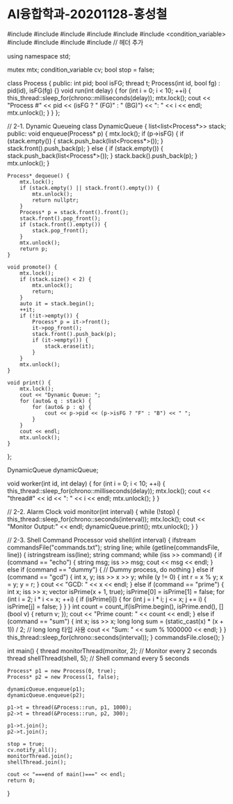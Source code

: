 # AI융합학과-20201128-홍성철
#include <iostream>
#include <thread>
#include <mutex>
#include <vector>
#include <list>
#include <condition_variable>
#include <chrono>
#include <fstream>
#include <sstream>
#include <algorithm> // <algorithm> 헤더 추가

using namespace std;

mutex mtx;
condition_variable cv;
bool stop = false;

class Process {
public:
    int pid;
    bool isFG;
    thread t;
    Process(int id, bool fg) : pid(id), isFG(fg) {}
    void run(int delay) {
        for (int i = 0; i < 10; ++i) {
            this_thread::sleep_for(chrono::milliseconds(delay));
            mtx.lock();
            cout << "Process #" << pid << (isFG ? " (FG)" : " (BG)") << ": " << i << endl;
            mtx.unlock();
        }
    }
};

// 2-1. Dynamic Queueing
class DynamicQueue {
    list<list<Process*>> stack;
public:
    void enqueue(Process* p) {
        mtx.lock();
        if (p->isFG) {
            if (stack.empty()) {
                stack.push_back(list<Process*>());
            }
            stack.front().push_back(p);
        } else {
            if (stack.empty()) {
                stack.push_back(list<Process*>());
            }
            stack.back().push_back(p);
        }
        mtx.unlock();
    }

    Process* dequeue() {
        mtx.lock();
        if (stack.empty() || stack.front().empty()) {
            mtx.unlock();
            return nullptr;
        }
        Process* p = stack.front().front();
        stack.front().pop_front();
        if (stack.front().empty()) {
            stack.pop_front();
        }
        mtx.unlock();
        return p;
    }

    void promote() {
        mtx.lock();
        if (stack.size() < 2) {
            mtx.unlock();
            return;
        }
        auto it = stack.begin();
        ++it;
        if (!it->empty()) {
            Process* p = it->front();
            it->pop_front();
            stack.front().push_back(p);
            if (it->empty()) {
                stack.erase(it);
            }
        }
        mtx.unlock();
    }

    void print() {
        mtx.lock();
        cout << "Dynamic Queue: ";
        for (auto& q : stack) {
            for (auto& p : q) {
                cout << p->pid << (p->isFG ? "F" : "B") << " ";
            }
        }
        cout << endl;
        mtx.unlock();
    }
};

DynamicQueue dynamicQueue;

void worker(int id, int delay) {
    for (int i = 0; i < 10; ++i) {
        this_thread::sleep_for(chrono::milliseconds(delay));
        mtx.lock();
        cout << "thread#" << id << ": " << i << endl;
        mtx.unlock();
    }
}

// 2-2. Alarm Clock
void monitor(int interval) {
    while (!stop) {
        this_thread::sleep_for(chrono::seconds(interval));
        mtx.lock();
        cout << "Monitor Output:" << endl;
        dynamicQueue.print();
        mtx.unlock();
    }
}

// 2-3. Shell Command Processor
void shell(int interval) {
    ifstream commandsFile("commands.txt");
    string line;
    while (getline(commandsFile, line)) {
        istringstream iss(line);
        string command;
        while (iss >> command) {
            if (command == "echo") {
                string msg;
                iss >> msg;
                cout << msg << endl;
            } else if (command == "dummy") {
                // Dummy process, do nothing
            } else if (command == "gcd") {
                int x, y;
                iss >> x >> y;
                while (y != 0) {
                    int r = x % y;
                    x = y;
                    y = r;
                }
                cout << "GCD: " << x << endl;
            } else if (command == "prime") {
                int x;
                iss >> x;
                vector<bool> isPrime(x + 1, true);
                isPrime[0] = isPrime[1] = false;
                for (int i = 2; i * i <= x; ++i) {
                    if (isPrime[i]) {
                        for (int j = i * i; j <= x; j += i) {
                            isPrime[j] = false;
                        }
                    }
                }
                int count = count_if(isPrime.begin(), isPrime.end(), [](bool v) { return v; });
                cout << "Prime count: " << count << endl;
            } else if (command == "sum") {
                int x;
                iss >> x;
                long long sum = (static_cast<long long>(x) * (x + 1)) / 2; // long long 타입 사용
                cout << "Sum: " << sum % 1000000 << endl;
            }
        }
        this_thread::sleep_for(chrono::seconds(interval));
    }
    commandsFile.close();
}

int main() {
    thread monitorThread(monitor, 2); // Monitor every 2 seconds
    thread shellThread(shell, 5); // Shell command every 5 seconds

    Process* p1 = new Process(0, true);
    Process* p2 = new Process(1, false);

    dynamicQueue.enqueue(p1);
    dynamicQueue.enqueue(p2);

    p1->t = thread(&Process::run, p1, 1000);
    p2->t = thread(&Process::run, p2, 300);

    p1->t.join();
    p2->t.join();

    stop = true;
    cv.notify_all();
    monitorThread.join();
    shellThread.join();

    cout << "===end of main()===" << endl;
    return 0;
}
